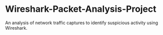 # Wireshark-Packet-Analysis-Project
An analysis of network traffic captures to identify suspicious activity using Wireshark.
